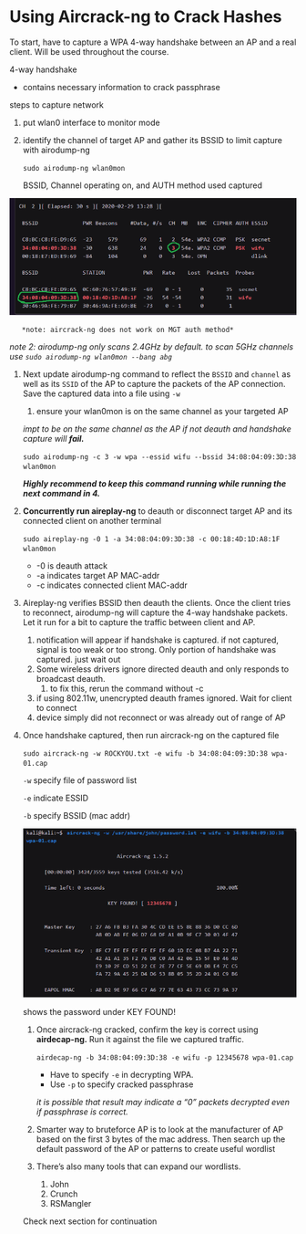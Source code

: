 # Using Aircrack-ng to Crack Hashes

To start, have to capture a WPA 4-way handshake between an AP and a real client. Will be used throughout the course. 

4-way handshake

- contains necessary information to crack passphrase

steps to capture network

1. put wlan0 interface to monitor mode
2. identify the channel of target AP and gather its BSSID to limit capture with airodump-ng
    
    `sudo airodump-ng wlan0mon`
    
    BSSID, Channel operating on, and AUTH method used captured
    

![Untitled](Untitled%2026.png)

       *note: aircrack-ng does not work on MGT auth method*

*note 2: airodump-ng only scans 2.4GHz by default. to scan 5GHz channels use `sudo airodump-ng wlan0mon --bang abg`* 

1. Next update airodump-ng command to reflect the `BSSID` and `channel` as well as its `SSID` of the AP to capture the packets of the AP connection. Save the captured data into a file using `-w` 
    1. ensure your wlan0mon is on the same channel as your targeted AP
    
    *impt to be on the same channel as the AP if not deauth and handshake capture will **fail.*** 
    
    `sudo airodump-ng -c 3 -w wpa --essid wifu --bssid 34:08:04:09:3D:38 wlan0mon` 
    
    ***Highly recommend to keep this command running while running the next command in 4.***
    
2. **Concurrently run aireplay-ng** to deauth or disconnect target AP and its connected client on another terminal
    
    `sudo aireplay-ng -0 1 -a 34:08:04:09:3D:38 -c 00:18:4D:1D:A8:1F wlan0mon`
    
    - -0 is deauth attack
    - -a indicates target AP MAC-addr
    - -c indicates connected client MAC-addr

1. Aireplay-ng verifies BSSID then deauth the clients. Once the client tries to reconnect, airodump-ng will capture the 4-way handshake packets. Let it run for a bit to capture the traffic between client and AP. 
    1. notification will appear if handshake is captured. if not captured, signal is too weak or too strong. Only portion of handshake was captured. just wait out
    2. Some wireless drivers ignore directed deauth and only responds to broadcast deauth.
        1. to fix this, rerun the command without -c 
    3. if using 802.11w, unencrypted deauth frames ignored. Wait for client to connect
    4. device simply did not reconnect or was already out of range of AP

1. Once handshake captured, then run aircrack-ng on the captured file
    
    `sudo aircrack-ng -w ROCKYOU.txt -e wifu -b 34:08:04:09:3D:38 wpa-01.cap` 
    
    `-w` specify file of password list
    
    `-e` indicate ESSID
    
    `-b` specify BSSID (mac addr)
    
    ![shows the password under KEY FOUND!](Untitled%2027.png)
    
    shows the password under KEY FOUND!
    
    1. Once aircrack-ng cracked, confirm the key is correct using **airdecap-ng.** Run it against the file we captured traffic.
        
        `airdecap-ng -b 34:08:04:09:3D:38 -e wifu -p 12345678 wpa-01.cap`
        
        - Have to specify `-e` in decrypting WPA.
        - Use `-p` to specify cracked passphrase
        
        *it is possible that result may indicate a “0” packets decrypted even if passphrase is correct.*
        
    
    1. Smarter way to bruteforce AP is to look at the manufacturer of AP based on the first 3 bytes of the mac address. Then search up the default password of the AP or patterns to create useful wordlist
    
    1. There’s also many tools that can expand our wordlists.
        1. John
        2. Crunch
        3. RSMangler
    
     Check next section for continuation